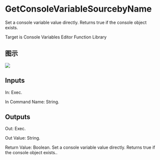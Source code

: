 # GetConsoleVariableSourcebyName

Set a console variable value directly. Returns true if the console object exists.

Target is Console Variables Editor Function Library

## 图示

![]($-20221218-18295711.png)

## Inputs

In: Exec.

In Command Name: String.  

## Outputs

Out: Exec.

Out Value: String.

Return Value: Boolean. Set a console variable value directly. Returns true if the console object exists..

